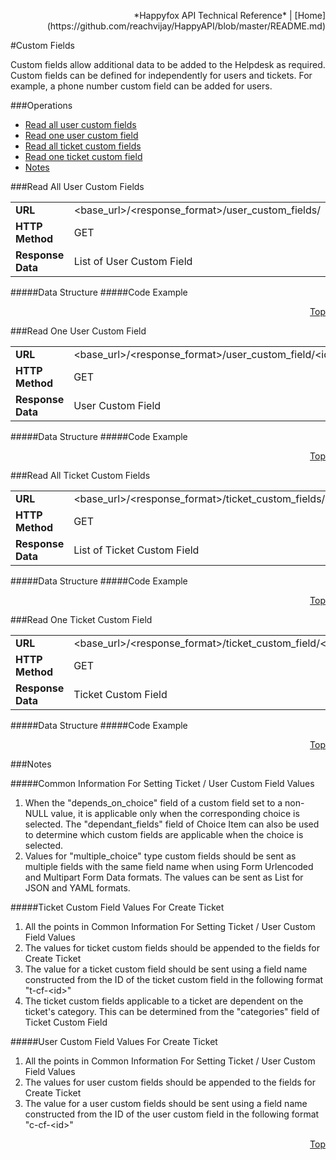  <p align="right">*Happyfox API Technical Reference* | [Home](https://github.com/reachvijay/HappyAPI/blob/master/README.md)</p>

#Custom Fields

Custom fields allow additional data to be added to the Helpdesk as required. Custom fields can be defined for independently for users and tickets. For example, a phone number custom field can be added for users.

###Operations

* [Read all user custom fields](#read-all-user-custom-fields)
* [Read one user custom field](#read-one-user-custom-field)
* [Read all ticket custom fields](#read-all-ticket-custom-fields)
* [Read one ticket custom field](#read-one-ticket-custom-field)
* [Notes](#notes)

###Read All User Custom Fields

<table width="90%"><tr>
			<td>
				<b>URL</b>
			</td>
			<td>
				&lt;base_url&gt;/&lt;response_format&gt;/user_custom_fields/
			</td>
		</tr>
		<tr>
			<td>
				<b>HTTP Method</b>
			</td>
			<td>
				GET
			</td>
		</tr>
		<tr>
			<td>
				<b>Response Data</b>
			</td>
			<td>
				List of User
				Custom Field
			</td>
		</tr>
	</table>

#####Data Structure
#####Code Example
<p align="right"><a href="#operations">Top</a></p>
###Read One User Custom Field

<table width="90%"><tr>
			<td>
				<b>URL</b>
			</td>
			<td>
				&lt;base_url&gt;/&lt;response_format&gt;/user_custom_field/&lt;id&gt;/
			</td>
		</tr>
		<tr>
			<td>
				<b>HTTP Method</b>
			</td>
			<td>
				GET
			</td>
		</tr>
		<tr>
			<td>
				<b>Response Data</b>
			</td>
			<td>
				User
				Custom Field
			</td>
		</tr>
	</table>

#####Data Structure
#####Code Example

<p align="right"><a href="#operations">Top</a></p>
###Read All Ticket Custom Fields

<table width="90%"><tr>
			<td>
				<b>URL</b>
			</td>
			<td>
				&lt;base_url&gt;/&lt;response_format&gt;/ticket_custom_fields/
			</td>
		</tr>
		<tr>
			<td>
				<b>HTTP Method</b>
			</td>
			<td>
				GET
			</td>
		</tr>
		<tr>
			<td>
				<b>Response Data</b>
			</td>
			<td>
				List of Ticket
				Custom Field
			</td>
		</tr>
	</table>

#####Data Structure
#####Code Example
<p align="right"><a href="#operations">Top</a></p>
###Read One Ticket Custom Field

<table width="90%"><tr>
			<td>
				<b>URL</b>
			</td>
			<td>
				&lt;base_url&gt;/&lt;response_format&gt;/ticket_custom_field/&lt;id&gt;/
			</td>
		</tr>
		<tr>
			<td>
				<b>HTTP Method</b>
			</td>
			<td>
				GET
			</td>
		</tr>
		<tr>
			<td>
				<b>Response Data</b>
			</td>
			<td>
				Ticket
				Custom Field
			</td>
		</tr>
	</table>

#####Data Structure
#####Code Example
<p align="right"><a href="#operations">Top</a></p>

###Notes

#####Common Information For Setting Ticket / User Custom Field Values

1. When the "depends_on_choice" field of a custom field set to a non-NULL value, it is applicable only when the corresponding choice is selected. The "dependant_fields" field of Choice Item can also be used to determine which custom fields are applicable when the choice is selected.
2. Values for "multiple_choice" type custom fields should be sent as multiple fields with the same field name when using Form Urlencoded and Multipart Form Data formats. The values can be sent as List for JSON and YAML formats.

#####Ticket Custom Field Values For Create Ticket

1. All the points in Common Information For Setting Ticket / User Custom Field Values
2. The values for ticket custom fields should be appended to the fields for Create Ticket
3. The value for a ticket custom field should be sent using a field name constructed from the ID of the ticket custom field in the following format "t-cf-&lt;id&gt;"
4. The ticket custom fields applicable to a ticket are dependent on the ticket's category. This can be determined from the "categories" field of Ticket Custom Field

#####User Custom Field Values For Create Ticket

1. All the points in Common Information For Setting Ticket / User Custom Field Values
2. The values for user custom fields should be appended to the fields for Create Ticket
3. The value for a user custom fields should be sent using a field name constructed from the ID of the user custom field in the following format "c-cf-&lt;id&gt;"

<p align="right"><a href="#operations">Top</a></p>